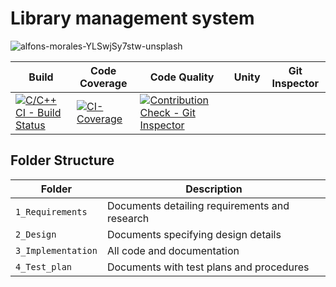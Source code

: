 # Library management system

![alfons-morales-YLSwjSy7stw-unsplash](https://user-images.githubusercontent.com/61780164/114907664-ef97eb00-9e38-11eb-89d6-d92a66d32046.jpg)

Build | Code Coverage | Code Quality | Unity | Git Inspector
|---------|------------|------------|-----------|----------------
[![C/C++ CI - Build Status](https://github.com/bhanukanagala/github-slideshow/actions/workflows/c-cpp.yml/badge.svg)](https://github.com/bhanukanagala/github-slideshow/actions/workflows/c-cpp.yml)|[![CI-Coverage](https://github.com/bhanukanagala/github-slideshow/actions/workflows/gcov.yml/badge.svg)](https://github.com/bhanukanagala/github-slideshow/actions/workflows/gcov.yml)|[![Contribution Check - Git Inspector](https://github.com/bhanukanagala/github-slideshow/actions/workflows/gitinspector.yml/badge.svg)](https://github.com/bhanukanagala/github-slideshow/actions/workflows/gitinspector.yml)
## Folder Structure
Folder             | Description
-------------------| -----------------------------------------
`1_Requirements`   | Documents detailing requirements and research
`2_Design`         | Documents specifying design details
`3_Implementation` | All code and documentation
`4_Test_plan`      | Documents with test plans and procedures

